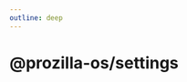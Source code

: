```yaml
---
outline: deep
---
```


# @prozilla-os/settings

<!--@include: ../../../../../packages/apps/settings/README.md{13,}-->